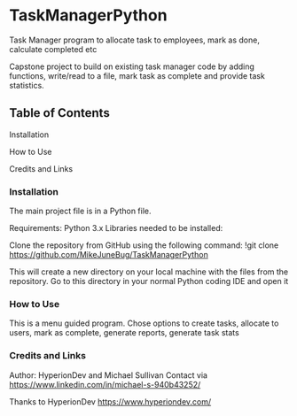 # TaskManagerPython

Task Manager program to allocate task to employees, mark as done, calculate completed etc

Capstone project to build on existing task manager code by adding functions, write/read to a file, mark task as complete and provide task statistics.


## Table of Contents

Installation

How to Use

Credits and Links




### Installation

The main project file is in a Python file.

Requirements: Python 3.x Libraries needed to be installed:

Clone the repository from GitHub using the following command: !git clone https://github.com/MikeJuneBug/TaskManagerPython

This will create a new directory on your local machine with the files from the repository. Go to this directory in your normal Python coding IDE and open it




### How to Use

This is a menu guided program. Chose options to create tasks, allocate to users, mark as complete, generate reports, generate task stats




### Credits and Links

Author: HyperionDev and Michael Sullivan Contact via https://www.linkedin.com/in/michael-s-940b43252/

Thanks to HyperionDev https://www.hyperiondev.com/


